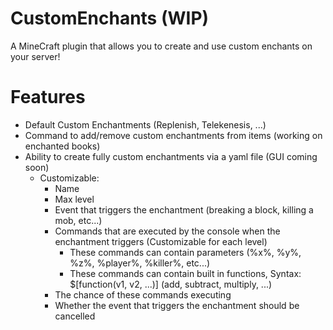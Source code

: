 # CustomEnchants (WIP)
A MineCraft plugin that allows you to create and use custom enchants on your server!

# Features
- Default Custom Enchantments (Replenish, Telekenesis, ...)
- Command to add/remove custom enchantments from items (working on enchanted books)
- Ability to create fully custom enchantments via a yaml file (GUI coming soon)
  - Customizable:
    - Name
    - Max level
    - Event that triggers the enchantment (breaking a block, killing a mob, etc...)
    - Commands that are executed by the console when the enchantment triggers (Customizable for each level)
      - These commands can contain parameters (%x%, %y%, %z%, %player%, %killer%, etc...)
      - These commands can contain built in functions, Syntax: $[function(v1, v2, ...)] (add, subtract, multiply, ...)
    - The chance of these commands executing
    - Whether the event that triggers the enchantment should be cancelled
   
